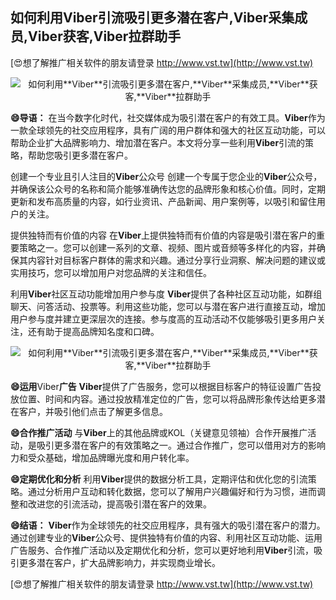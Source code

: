 ## **如何利用**Viber**引流吸引更多潜在客户,**Viber**采集成员,**Viber**获客,**Viber**拉群助手**

[😍想了解推广相关软件的朋友请登录 http://www.vst.tw](http://www.vst.tw)

 <center><img src="https://vst.tw/MP4/tuiguang/png/2.png" alt="如何利用**Viber**引流吸引更多潜在客户,**Viber**采集成员,**Viber**获客,**Viber**拉群助手"></center>

**😄导语：**
在当今数字化时代，社交媒体成为吸引潜在客户的有效工具。**Viber**作为一款全球领先的社交应用程序，具有广阔的用户群体和强大的社区互动功能，可以帮助企业扩大品牌影响力、增加潜在客户。本文将分享一些利用**Viber**引流的策略，帮助您吸引更多潜在客户。

创建一个专业且引人注目的**Viber**公众号
创建一个专属于您企业的**Viber**公众号，并确保该公众号的名称和简介能够准确传达您的品牌形象和核心价值。同时，定期更新和发布高质量的内容，如行业资讯、产品新闻、用户案例等，以吸引和留住用户的关注。

提供独特而有价值的内容
在**Viber**上提供独特而有价值的内容是吸引潜在客户的重要策略之一。您可以创建一系列的文章、视频、图片或音频等多样化的内容，并确保其内容针对目标客户群体的需求和兴趣。通过分享行业洞察、解决问题的建议或实用技巧，您可以增加用户对您品牌的关注和信任。

利用**Viber**社区互动功能增加用户参与度
**Viber**提供了各种社区互动功能，如群组聊天、问答活动、投票等。利用这些功能，您可以与潜在客户进行直接互动，增加用户参与度并建立更深层次的连接。参与度高的互动活动不仅能够吸引更多用户关注，还有助于提高品牌知名度和口碑。

 <center><img src="https://vst.tw/MP4/tuiguang/png/3.png" alt="如何利用**Viber**引流吸引更多潜在客户,**Viber**采集成员,**Viber**获客,**Viber**拉群助手"></center>

**😄运用**Viber**广告**
**Viber**提供了广告服务，您可以根据目标客户的特征设置广告投放位置、时间和内容。通过投放精准定位的广告，您可以将品牌形象传达给更多潜在客户，并吸引他们点击了解更多信息。

**😄合作推广活动**
与**Viber**上的其他品牌或KOL（关键意见领袖）合作开展推广活动，是吸引更多潜在客户的有效策略之一。通过合作推广，您可以借用对方的影响力和受众基础，增加品牌曝光度和用户转化率。

**😄定期优化和分析**
利用**Viber**提供的数据分析工具，定期评估和优化您的引流策略。通过分析用户互动和转化数据，您可以了解用户兴趣偏好和行为习惯，进而调整和改进您的引流活动，提高吸引潜在客户的效果。

**😄结语：**
**Viber**作为全球领先的社交应用程序，具有强大的吸引潜在客户的潜力。通过创建专业的**Viber**公众号、提供独特有价值的内容、利用社区互动功能、运用广告服务、合作推广活动以及定期优化和分析，您可以更好地利用**Viber**引流，吸引更多潜在客户，扩大品牌影响力，并实现商业增长。

[😍想了解推广相关软件的朋友请登录 http://www.vst.tw](http://www.vst.tw)




